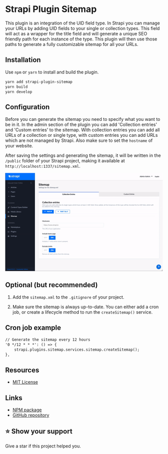# Strapi Plugin Sitemap

This plugin is an integration of the UID field type. In Strapi you can manage your URLs by adding UID fields to your single or collection types. This field will act as a wrapper for the title field and will generate a unique SEO friendly path for each instance of the type. This plugin will then use those paths to generate a fully customizable sitemap for all your URLs.

## Installation

Use `npm` or `yarn` to install and build the plugin.

	yarn add strapi-plugin-sitemap
	yarn build
	yarn develop

## Configuration

Before you can generate the sitemap you need to specify what you want to be in it. In the admin section of the plugin you can add 'Collection entries' and 'Custom entries' to the sitemap. With collection entries you can add all URLs of a collection or single type, with custom entries you can add URLs which are not managed by Strapi. Also make sure to set the `hostname` of your website. 

After saving the settings and generating the sitemap, it will be written in the `/public` folder of your Strapi project, making it available at `http://localhost:1337/sitemap.xml`. 

![Setup Strapi sitemap](./.github/setup-instruction-video.gif)

## Optional (but recommended)

1. Add the `sitemap.xml` to the `.gitignore` of your project.

2. Make sure the sitemap is always up-to-date. You can either add a cron job, or create a lifecycle method to run the `createSitemap()` service.

## Cron job example

	// Generate the sitemap every 12 hours
	'0 */12 * * *': () => {
	    strapi.plugins.sitemap.services.sitemap.createSitemap();
	},

## Resources

- [MIT License](LICENSE.md)

## Links

- [NPM package](https://www.npmjs.com/package/strapi-plugin-sitemap)
- [GitHub repository](https://github.com/boazpoolman/strapi-plugin-sitemap)

## ⭐️ Show your support

Give a star if this project helped you.

